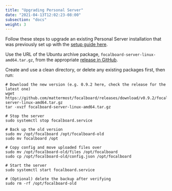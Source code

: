 ```yaml
---
title: "Upgrading Personal Server"
date: "2021-04-13T12:02:23-08:00"
subsection: "docs"
weight: 3
---
```


Follow these steps to upgrade an existing Personal Server installation that was previously set up with the [setup guide here](../ubuntu).

Use the URL of the Ubuntu archive package, `focalboard-server-linux-amd64.tar.gz`, from the appropriate [release in GitHub](https://github.com/mattermost/focalboard/releases).

Create and use a clean directory, or delete any existing packages first, then run:

```
# Download the new version (e.g. 0.9.2 here, check the release for the latest one)
wget https://github.com/mattermost/focalboard/releases/download/v0.9.2/focalboard-server-linux-amd64.tar.gz
tar -xvzf focalboard-server-linux-amd64.tar.gz

# Stop the server
sudo systemctl stop focalboard.service

# Back up the old version
sudo mv /opt/focalboard /opt/focalboard-old
sudo mv focalboard /opt

# Copy config and move uploaded files over
sudo mv /opt/focalboard-old/files /opt/focalboard
sudo cp /opt/focalboard-old/config.json /opt/focalboard

# Start the server
sudo systemctl start focalboard.service

# (Optional) delete the backup after verifying
sudo rm -rf /opt/focalboard-old
```
